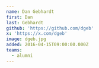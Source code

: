 ```yaml
---
name: Dan Gebhardt
first: Dan
last: Gebhardt
github: 'https://github.com/dgeb'
x: 'https://x.com/dgeb'
image: dgeb.jpg
added: 2016-04-15T09:00:00.000Z
teams:
  - alumni
---
```

